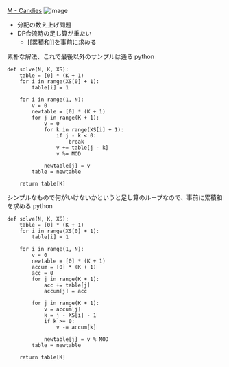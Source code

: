 
[M - Candies](https://atcoder.jp/contests/dp/tasks/dp_m)
![image](https://gyazo.com/7f00d3569b97262049eab2547f73d1ad/thumb/1000)

- 分配の数え上げ問題
- DP合流時の足し算が重たい
    - [[累積和]]を事前に求める

素朴な解法、これで最後以外のサンプルは通る
python

```
def solve(N, K, XS):
    table = [0] * (K + 1)
    for i in range(XS[0] + 1):
        table[i] = 1

    for i in range(1, N):
        v = 0
        newtable = [0] * (K + 1)
        for j in range(K + 1):
            v = 0
            for k in range(XS[i] + 1):
                if j - k < 0:
                    break
                v += table[j - k]
                v %= MOD

            newtable[j] = v
        table = newtable

    return table[K]
```


シンプルなもので何がいけないかというと足し算のループなので、事前に累積和を求める
python

```
def solve(N, K, XS):
    table = [0] * (K + 1)
    for i in range(XS[0] + 1):
        table[i] = 1

    for i in range(1, N):
        v = 0
        newtable = [0] * (K + 1)
        accum = [0] * (K + 1)
        acc = 0
        for j in range(K + 1):
            acc += table[j]
            accum[j] = acc

        for j in range(K + 1):
            v = accum[j]
            k = j - XS[i] - 1
            if k >= 0:
                v -= accum[k]

            newtable[j] = v % MOD
        table = newtable

    return table[K]
```


